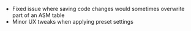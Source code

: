 - Fixed issue where saving code changes would sometimes overwrite part of an ASM table
- Minor UX tweaks when applying preset settings